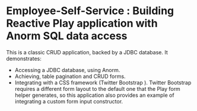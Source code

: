 Employee-Self-Service : Building Reactive Play application with Anorm SQL data access
=====================================================================================

This is a classic CRUD application, backed by a JDBC database. It demonstrates:
- Accessing a JDBC database, using Anorm. 
- Achieving, table pagination and CRUD forms. 
- Integrating with a CSS framework (Twitter Bootstrap ).  Twitter Bootstrap requires a different form layout to the default one that the Play form helper generates, so this application also provides an example of integrating a custom form input constructor.
